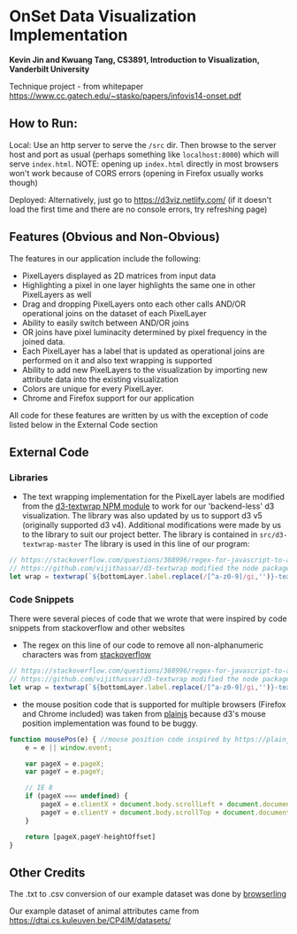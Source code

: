 # OnSet Data Visualization Implementation
**Kevin Jin and Kwuang Tang, CS3891, Introduction to Visualization, Vanderbilt University**

Technique project - from whitepaper https://www.cc.gatech.edu/~stasko/papers/infovis14-onset.pdf

## How to Run:
Local: Use an http server to serve the `/src` dir. Then browse to the server host and port as usual (perhaps something like `localhost:8000`) which will serve `index.html`. NOTE: opening up `index.html` directly in most browsers won't work because of CORS errors (opening in Firefox usually works though)


Deployed: Alternatively, just go to https://d3viz.netlify.com/ (if it doesn't load the first time and there are no console errors, try refreshing page)

## Features (Obvious and Non-Obvious)

The features in our application include the following:
- PixelLayers displayed as 2D matrices from input data
- Highlighting a pixel in one layer highlights the same one in other PixelLayers as well
- Drag and dropping PixelLayers onto each other calls AND/OR operational joins on the dataset of each PixelLayer
- Ability to easily switch between AND/OR joins
- OR joins have pixel luminacity determined by pixel frequency in the joined data.
- Each PixelLayer has a label that is updated as operational joins are performed on it and also text wrapping is supported
- Ability to add new PixelLayers to the visualization by importing new attribute data into the existing visualization
- Colors are unique for every PixelLayer.
- Chrome and Firefox support for our application

All code for these features are written by us with the exception of code listed below in the External Code section

## External Code
### Libraries
- The text wrapping implementation for the PixelLayer labels are modified from the [d3-textwrap NPM module](https://www.npmjs.com/package/d3-textwrap) to work for our 'backend-less' d3 visualization. The library was also updated by us to support d3 v5 (originally supported d3 v4). Additional modifications were made by us to the library to suit our project better. The library is contained in `src/d3-textwrap-master`
The library is used in this line of our program:
```js
// https://stackoverflow.com/questions/388996/regex-for-javascript-to-allow-only-alphanumeric keep only alphanumeric characters
// https://github.com/vijithassar/d3-textwrap modified the node package to support client side javascript and for this project's purposes
let wrap = textwrap(`${bottomLayer.label.replace(/[^a-z0-9]/gi,'')}-text`).bounds({height: 480, width: 100});
```
### Code Snippets
There were several pieces of code that we wrote that were inspired by code snippets from stackoverflow and other websites

- The regex on this line of our code to remove all non-alphanumeric characters was from [stackoverflow](https://stackoverflow.com/questions/388996/regex-for-javascript-to-allow-only-alphanumeric)
```js
// https://stackoverflow.com/questions/388996/regex-for-javascript-to-allow-only-alphanumeric keep only alphanumeric characters
// https://github.com/vijithassar/d3-textwrap modified the node package to support client side javascript and for this project's purposes
let wrap = textwrap(`${bottomLayer.label.replace(/[^a-z0-9]/gi,'')}-text`).bounds({height: 480, width: 100});
```

- the mouse position code that is supported for multiple browsers (Firefox and Chrome included) was taken from [plainjs](https://plainjs.com/javascript/events/getting-the-current-mouse-position-16/) because d3's mouse position implementation was found to be buggy.
```js
function mousePos(e) { //mouse position code inspired by https://plainjs.com/javascript/events/getting-the-current-mouse-position-16/
    e = e || window.event;

    var pageX = e.pageX;
    var pageY = e.pageY;

    // IE 8
    if (pageX === undefined) {
        pageX = e.clientX + document.body.scrollLeft + document.documentElement.scrollLeft;
        pageY = e.clientY + document.body.scrollTop + document.documentElement.scrollTop;
    }

    return [pageX,pageY-heightOffset]
}
```
## Other Credits

The .txt to .csv conversion of our example dataset was done by [browserling](https://www.browserling.com/tools/text-to-csv)

Our example dataset of animal attributes came from https://dtai.cs.kuleuven.be/CP4IM/datasets/

